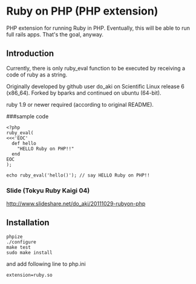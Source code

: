 Ruby on PHP (PHP extension)
=============

PHP extension for running Ruby in PHP. Eventually, this will be able to run
full rails apps. That's the goal, anyway.


Introduction
-----------
Currently, there is only ruby_eval function to be executed by receiving a code of ruby as a string.

Originally developed by github user do_aki on Scientific Linux release 6 (x86_64). Forked
by bparks and continued on ubuntu (64-bit).

ruby 1.9 or newer required (according to original README).

###sample code

    <?php
    ruby_eval(
    <<<'EOC'
      def hello
        "HELLO Ruby on PHP!!"
      end
    EOC
    );
 
    echo ruby_eval('hello()'); // say HELLO Ruby on PHP!!

### Slide (Tokyu Ruby Kaigi 04)
http://www.slideshare.net/do_aki/20111029-rubyon-php


Installation
-----------
    phpize
    ./configure
    make test
    sudo make install

and add following line to php.ini

    extension=ruby.so

